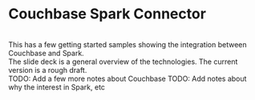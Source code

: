 # Couchbase Spark Connector <br>
<br>
This has a few getting started samples showing the integration between Couchbase and Spark. 
<br>
The slide deck is a general overview of the technologies. The current version is a rough draft.
<br>
TODO: Add a few more notes about Couchbase
TODO: Add notes about why the interest in Spark, etc
 
